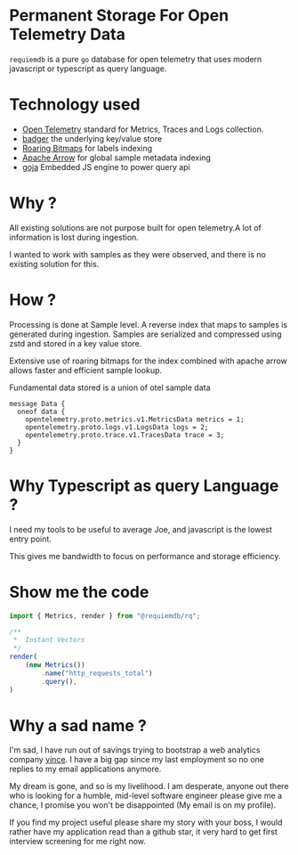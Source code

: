 # Permanent Storage For Open Telemetry Data

 `requiemdb` is a pure `go` database for open telemetry that uses modern
javascript or typescript as query language.


# Technology used

- [Open Telemetry](https://github.com/open-telemetry) standard for Metrics, Traces and Logs collection.
- [badger](https://github.com/dgraph-io/badger) the underlying key/value store
- [Roaring Bitmaps](https://github.com/RoaringBitmap/roaring) for labels indexing
- [Apache Arrow](https://github.com/apache/arrow/tree/main/go) for global sample metadata indexing
- [goja](https://github.com/dop251/goja) Embedded JS engine to power query api

# Why ?

All existing solutions are not purpose built for open telemetry.A lot of
information is lost during ingestion.

I wanted to work with samples as they were observed, and there is no existing
solution for this.


# How ?

Processing is done at Sample level. A reverse index that maps to samples is
generated during ingestion. Samples are serialized and compressed using zstd
and stored in a key value store.

Extensive use of roaring bitmaps for the index combined with apache arrow
allows faster and efficient sample lookup.

Fundamental data stored is a union of otel sample data 

```proto3
message Data {
  oneof data {
    opentelemetry.proto.metrics.v1.MetricsData metrics = 1;
    opentelemetry.proto.logs.v1.LogsData logs = 2;
    opentelemetry.proto.trace.v1.TracesData trace = 3;
  }
}
```


# Why Typescript as query Language ?

I need my tools to be useful to average Joe, and javascript is the lowest entry
point.

This gives me bandwidth to focus on performance and storage efficiency.


# Show me the code 

```js
import { Metrics, render } from "@requiemdb/rq";

/**
 *  Instant Vectors
 */
render(
    (new Metrics())
        .name("http_requests_total")
        .query(),
)
```

# Why a sad name ?

I'm sad, I have run out of savings trying to bootstrap a web analytics company
[vince](https://github.com/vinceanalytics/vince). I have a big gap since my last employment so no one replies to my
email applications anymore.

My dream is gone, and so is my livelihood. I am desperate, anyone out there who
is looking for a humble, mid-level software engineer please give me a chance, I promise
you won't be disappointed (My email is on my profile).

If you find my project useful please share my story with your boss, I would
rather have my application read than a github star, it very hard to get first
interview screening for me right now.



